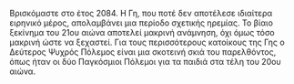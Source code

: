 Βρισκόμαστε στο έτος 2084. Η Γη, που ποτέ δεν αποτέλεσε ιδιαίτερα
ειρηνικό μέρος, απολαμβάνει μια περίοδο σχετικής ηρεμίας. Το βίαιο
ξεκίνημα του 21ου αιώνα αποτελεί μακρινή ανάμνηση, όχι όμως τόσο μακρινή
ώστε να ξεχαστεί. Για τους περισσότερους κατοίκους της Γης ο Δεύτερος
Ψυχρός Πόλεμος είναι μια σκοτεινή σκιά του παρελθόντος, όπως ήταν οι δύο
Παγκόσμιοι Πόλεμοι για τα παιδιά στα τέλη του 20ου αιώνα.